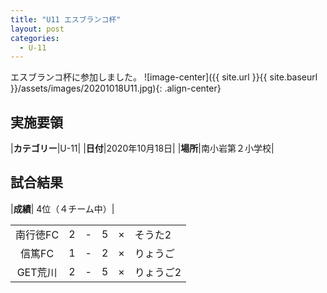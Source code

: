 ```yaml
---
title: "U11 エスブランコ杯"
layout: post
categories:
  - U-11
---
```


エスブランコ杯に参加しました。
![image-center]({{ site.url }}{{ site.baseurl }}/assets/images/20201018U11.jpg){: .align-center}

## 実施要領

|**カテゴリー**|U-11|
|**日付**|2020年10月18日|
|**場所**|南小岩第２小学校|

## 試合結果

|**成績**| 4位（４チーム中）|

|       |    |   |    |         |    |
|:-----:|:--:|:-:|:--:|:--:|:--------|
|南行徳FC|   2| - |   5|×|そうた2|
|信篤FC  |   1| - |   2|×|りょうご|
|GET荒川 |   2| - |   5|×|りょうご2|


